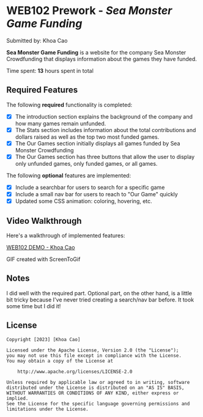 # WEB102 Prework - *Sea Monster Game Funding*

Submitted by: Khoa Cao 

**Sea Monster Game Funding** is a website for the company Sea Monster Crowdfunding that displays information about the games they have funded.

Time spent: **13** hours spent in total

## Required Features

The following **required** functionality is completed:

* [x] The introduction section explains the background of the company and how many games remain unfunded.
* [x] The Stats section includes information about the total contributions and dollars raised as well as the top two most funded games.
* [x] The Our Games section initially displays all games funded by Sea Monster Crowdfunding
* [x] The Our Games section has three buttons that allow the user to display only unfunded games, only funded games, or all games.

The following **optional** features are implemented:

* [x] Include a searchbar for users to search for a specific game
* [x] Include a small nav bar for users to reach to "Our Game" quickly
* [x] Updated some CSS animation: coloring, hovering, etc. 

## Video Walkthrough

Here's a walkthrough of implemented features:

<a href="//imgur.com/a/lppnFXf">WEB102 DEMO - Khoa Cao</a>
<!-- Replace this with whatever GIF tool you used! -->
GIF created with ScreenToGif  
<!-- Recommended tools:
[Kap](https://getkap.co/) for macOS
[ScreenToGif](https://www.screentogif.com/) for Windows
[peek](https://github.com/phw/peek) for Linux. -->

## Notes

I did well with the required part. Optional part, on the other hand, is a little  bit tricky because I've never tried creating a search/nav bar before. It took some time but I did it!

## License

    Copyright [2023] [Khoa Cao]

    Licensed under the Apache License, Version 2.0 (the "License");
    you may not use this file except in compliance with the License.
    You may obtain a copy of the License at

        http://www.apache.org/licenses/LICENSE-2.0

    Unless required by applicable law or agreed to in writing, software
    distributed under the License is distributed on an "AS IS" BASIS,
    WITHOUT WARRANTIES OR CONDITIONS OF ANY KIND, either express or implied.
    See the License for the specific language governing permissions and
    limitations under the License.
